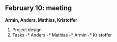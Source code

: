 ## February 10: meeting
**Armin, Anders, Mathias, Kristoffer**<br/>
1. Project design<br/>
2. Tasks
-*  Anders
-*  Mathias
-*  Armin
-*  Kristoffer

